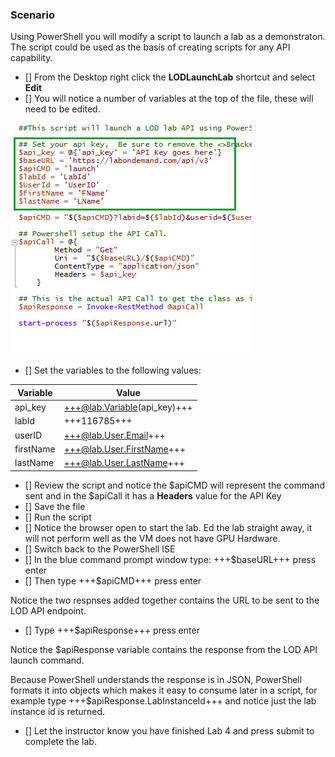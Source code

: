 ### Scenario

Using PowerShell you will modify a script to launch a lab as a demonstraton.  The script could be used as the basis of creating scripts for any API capability.

 - [] From the Desktop right click the **LODLaunchLab** shortcut and select **Edit**
 - [] You will notice a number of variables at the top of the file, these will need to be edited.

![image](images/2022-03-10_14-07-19.jpg)

 - [] Set the variables to the following values:

| Variable | Value |
| ------ | ------|
| api_key |+++@lab.Variable(api_key)+++|
| labId | +++116785+++ |
| userID | +++@lab.User.Email+++ |
| firstName | +++@lab.User.FirstName+++ |
| lastName | +++@lab.User.LastName+++ |

 - [] Review the script and notice the $apiCMD will represent the command sent and in the $apiCall it has a **Headers** value for the API Key
 - [] Save the file
 - [] Run the script  
 - [] Notice the browser open to start the lab.  Ed the lab straight away, it will not perform well as the VM does not have GPU Hardware.
 - [] Switch back to the PowerShell ISE
 - [] In the blue command prompt window type: +++$baseURL+++ press enter
 - [] Then type +++$apiCMD+++ press enter

Notice the two respnses added together contains the URL to be sent to the LOD API endpoint.

 - [] Type +++$apiResponse+++ press enter

Notice the $apiResponse variable contains the response from the LOD API launch command.  

Because PowerShell understands the response is in JSON, PowerShell formats it into objects which makes it easy to consume later in a script, for example type +++$apiResponse.LabInstanceId+++ and notice just the lab instance id is returned.

 - [] Let the instructor know you have finished Lab 4 and press submit to complete the lab.
